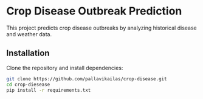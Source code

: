 # Crop Disease Outbreak Prediction

This project predicts crop disease outbreaks by analyzing historical disease and weather data.

## Installation
Clone the repository and install dependencies:

```bash
git clone https://github.com/pallavikailas/crop-disease.git
cd crop-diesease
pip install -r requirements.txt
